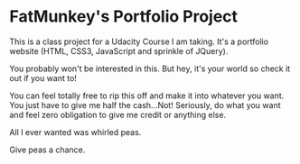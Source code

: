 # FatMunkey's Portfolio Project
This is a class project for a Udacity Course I am taking.  It's a portfolio website (HTML, CSS3, JavaScript and sprinkle of JQuery).

You probably won't be interested in this.  But hey, it's your world so check it out if you want to!

You can feel totally free to rip this off and make it into whatever you want.  You just have to give me half the cash...Not!  Seriously, do what you want and feel zero obligation to give me credit or anything else.

All I ever wanted was whirled peas.

Give peas a chance.
